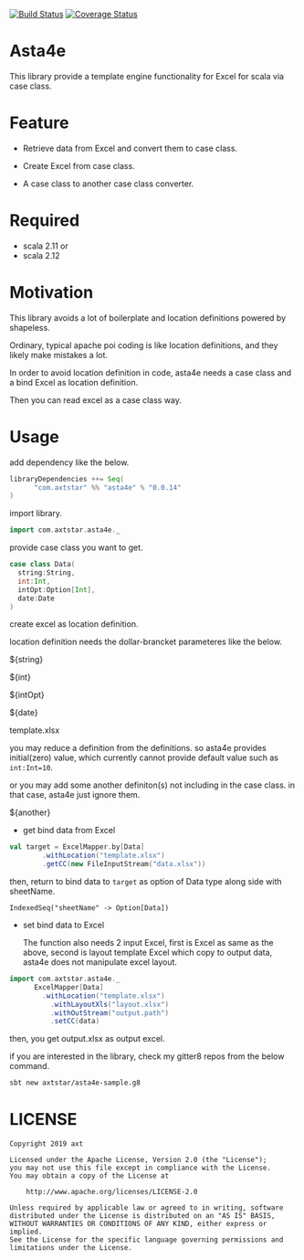 [![Build Status](https://travis-ci.org/axtstar/asta4e.svg?branch=master)](https://travis-ci.org/axtstar/asta4e) [![Coverage Status](https://coveralls.io/repos/github/axtstar/asta4e/badge.svg?branch=master)](https://coveralls.io/github/axtstar/asta4e?branch=master)

# Asta4e

This library provide a template engine functionality for Excel for scala via case class.

# Feature
- Retrieve data from Excel and convert them to case class.

- Create Excel from case class.

- A case class to another case class converter.

# Required
- scala 2.11 or
- scala 2.12

# Motivation
   This library avoids a lot of boilerplate and location definitions powered by shapeless.

   Ordinary, typical apache poi coding is like location definitions, and they likely make mistakes a lot.

   In order to avoid location definition in code, asta4e needs a case class and a bind Excel as location definition.

   Then you can read excel as a case class way.
  
# Usage

add dependency like the below.

```sbt
libraryDependencies ++= Seq(
      "com.axtstar" %% "asta4e" % "0.0.14"
)
```

import library.
```scala
import com.axtstar.asta4e._
```

provide case class you want to get.
```scala
case class Data(
  string:String,
  int:Int,
  intOpt:Option[Int],
  date:Date
)
```

create excel as location definition.

location definition needs the dollar-brancket parameteres like the below.

${string}

${int}

${intOpt}

${date}

template.xlsx


you may reduce a definition from the definitions. so asta4e provides initial(zero) value, which currently cannot provide default value such as `int:Int=10`.

or you may add some another definiton(s) not including in the case class. in that case, asta4e just ignore them.

${another}

- get bind data from Excel

```scala
val target = ExcelMapper.by[Data]
        .withLocation("template.xlsx")
        .getCC(new FileInputStream("data.xlsx"))
```

then, return to bind data to `target` as option of Data type along side with sheetName.

```
IndexedSeq("sheetName" -> Option[Data])

```

- set bind data to Excel

  The function also needs 2 input Excel, first is Excel as same as the above, second is layout template Excel which copy to output data, asta4e does not manipulate excel layout.

```scala
import com.axtstar.asta4e._
      ExcelMapper[Data]
        .withLocation("template.xlsx")
          .withLayoutXls("layout.xlsx")
          .withOutStream("output.path")
          .setCC(data)
```

then, you get output.xlsx as output excel.

if you are interested in the library, check my gitter8 repos from the below command.

```bash
sbt new axtstar/asta4e-sample.g8
```

# LICENSE

```
Copyright 2019 axt

Licensed under the Apache License, Version 2.0 (the "License");
you may not use this file except in compliance with the License.
You may obtain a copy of the License at

    http://www.apache.org/licenses/LICENSE-2.0

Unless required by applicable law or agreed to in writing, software
distributed under the License is distributed on an "AS IS" BASIS,
WITHOUT WARRANTIES OR CONDITIONS OF ANY KIND, either express or implied.
See the License for the specific language governing permissions and
limitations under the License.
```
